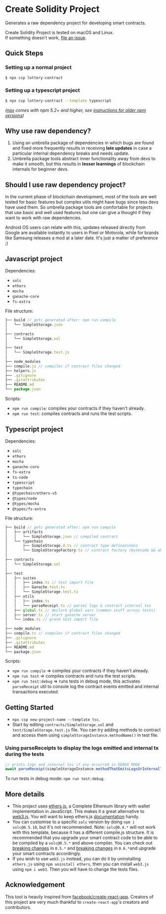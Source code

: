 # Create Solidity Project

Generates a raw dependency project for developing smart contracts.

Create Solidity Project is tested on macOS and Linux.<br />
If something doesn't work, [file an issue](https://github.com/zemse/create-solidity-project/issues/new).

## Quick Steps

### Setting up a normal project

```sh
$ npx csp lottery-contract
```

### Setting up a typescript project

```sh
$ npx csp lottery-contract --template typescript
```

_([npx](https://medium.com/@maybekatz/introducing-npx-an-npm-package-runner-55f7d4bd282b) comes with npm 5.2+ and higher, see [instructions for older npm versions](https://gist.github.com/gaearon/4064d3c23a77c74a3614c498a8bb1c5f))_

## Why use raw dependency?

1. Using an umbrella package of dependencies in which bugs are found and fixed more frequently results in receiving **late updates** in case a particular internal dependency breaks and needs update.
2. Umbrella package tools abstract inner functionality away from devs to make it smooth, but this results in **lesser learnings** of blockchain internals for beginner devs.

## Should I use raw dependency project?

In the current phase of blockchain development, most of the tools are well tested for basic features but complex utils might have bugs since less devs have used them. So umbrella package tools are comfortable for projects that use basic and well used features but one can give a thought if they want to work with raw dependencies.

Android OS users can relate with this, updates released directly from Google are available instantly to users in Pixel or Motorola, while for brands like Samsung releases a mod at a later date. It's just a matter of preference ;)

## Javascript project

Dependencies:

- `solc`
- `ethers`
- `mocha`
- `ganache-core`
- `fs-extra`

File structure:

```js
├── build // gets generated after: npm run compile
│   └── SimpleStorage.json
│
├── contracts
│   └── SimpleStorage.sol
│
├── test
│   └── SimpleStorage.test.js
│
├── node_modules
├── compile.js // compiles if contract files changed
├── helpers.js
├── .gitignore
├── .gitattributes
├── README.md
└── package.json
```

Scripts:

- `npm run compile`: compiles your contracts if they haven't already.
- `npm run test`: compiles contracts and runs the test scripts.

## Typescript project

Dependencies:

- `solc`
- `ethers`
- `mocha`
- `ganache-core`
- `fs-extra`
- `ts-node`
- `typescript`
- `typechain`
- `@typechain/ethers-v5`
- `@types/node`
- `@types/mocha`
- `@types/fs-extra`

File structure:

```ts
├── build // gets generated after: npm run compile
│   ├── artifacts
│   │   └── SimpleStorage.json // compiled contract
│   └── typechain
│       ├── SimpleStorage.d.ts // contract type definatinons
│       └── SimpleStorageFactory.ts // contract factory (bytecode && abi)
│
├── contracts
│   └── SimpleStorage.sol
│
├── test
│   ├── suites
│   │   ├── index.ts // test import file
│   │   ├── Ganache.test.ts
│   │   └── SimpleStorage.test.ts
│   ├── utils
│   │   ├── index.ts
│   │   └── parseReceipt.ts // parses logs & contract internal txs
│   ├── global.ts // declare global vars (common stuff across tests)
│   ├── server.ts // start ganache server
│   └── index.ts // grand test import file
│
├── node_modules
├── compile.ts // compiles if contract files changed
├── .gitignore
├── .gitattributes
├── README.md
└── package.json
```

Scripts:

- `npm run compile` => compiles your contracts if they haven't already.
- `npm run test` => compiles contracts and runs the test scripts.
- `npm run test:debug` => runs tests in debug mode, this activates `parseReceipt` util to console log the contract events emitted and internal transactions executed.

## Getting Started

- `npx csp new-project-name --template tsc`.
- Start by editing `contracts/SimpleStorage.sol` and `test/SimpleStorage.test.js` file. You can try adding methods to contract and access them using `simpleStorageInstance.methodName()` in test file.

### Using parseReceipts to display the logs emitted and internal tx during the tests

```ts
// prints logs and internal txs if any occurred in DEBUG MODE
await parseReceipt(simpleStorageInstance.methodThatEmitsLogsOrInternalTxs());
```

To run tests in debug mode: `npm run test:debug`.

## More details

- This project uses [ethers.js](https://github.com/ethers-io/ethers.js), a Complete Ethereum library with wallet implementation in JavaScript. This makes it a great alternative to [web3.js](https://github.com/ethereum/web3.js). You will want to keep ethers.js [documentation](https://docs.ethers.io/ethers.js/html/) handy.
- You can customise to a specific `solc` version by doing `npm i solc@0.5.10`, but it's not recommended. Note: `solc@0.4.*` will not work with this template, because it has a different compile.js structure. It is recommended that you upgrade your smart contract code to be able to be compiled by a `solc@0.5.*` and above compiler. You can check out [breaking changes](https://solidity.readthedocs.io/en/v0.5.0/050-breaking-changes.html) in `0.5.*` and [breaking changes](https://solidity.readthedocs.io/en/v0.6.0/060-breaking-changes.html) in `0.6.*`and upgrade your smart contracts accordingly.
- If you wish to use `web3.js` instead, you can do it by uninstalling `ethers.js` using `npm uninstall ethers`, then you can install `web3.js` using `npm i web3`. Then you will have to change the tests files.

## Acknowledgement

This tool is heavily inspired from [facebook/create-react-app](https://github.com/facebook/create-react-app). Creators of this project are very much thankful to `create-react-app`'s creators and contributors.
